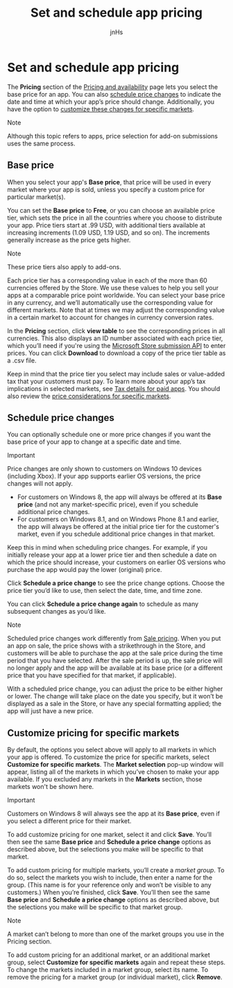 ﻿---
author: jnHs
Description: Select the base price for an app and schedule price changes. You can also customize these options for specific markets.
title: Set and schedule app pricing
ms.author: wdg-dev-content
ms.date: 12/14/2017
ms.topic: article
ms.prod: windows
ms.technology: uwp
keywords: windows 10, uwp, pricing, app pricing, app price, sell apps, price change, custom prices, price, prices, cost
ms.localizationpriority: high
---

# Set and schedule app pricing

The **Pricing** section of the [Pricing and availability](set-app-pricing-and-availability.md) page lets you select the base price for an app. You can also [schedule price changes](#schedule-price-changes) to indicate the date and time at which your app’s price should change. Additionally, you have the option to [customize these changes for specific markets](#customize-pricing-for-specific-markets). 

> [!NOTE]
> Although this topic refers to apps, price selection for add-on submissions uses the same process.

## Base price

When you select your app's **Base price**, that price will be used in every market where your app is sold, unless you specify a custom price for particular market(s).

You can set the **Base price** to **Free**, or you can choose an available price tier, which sets the price in all the countries where you choose to distribute your app. Price tiers start at .99 USD, with additional tiers available at increasing increments (1.09 USD, 1.19 USD, and so on). The increments generally increase as the price gets higher. 

> [!NOTE]
> These price tiers also apply to add-ons. 

Each  price tier has a corresponding value in each of the more than 60 currencies offered by the Store. We use these values to help you sell your apps at a comparable price point worldwide. You can select your base price in any currency, and we’ll automatically use the corresponding value for different markets. Note that at times we may adjust the corresponding value in a certain market to account for changes in currency conversion rates.

In the **Pricing** section, click **view table** to see the corresponding prices in all currencies. This also displays an ID number associated with each price tier, which you’ll need if you're using the [Microsoft Store submission API](../monetize/manage-app-submissions.md#price-tiers) to enter prices. You can click **Download** to download a copy of the price tier table as a .csv file.

Keep in mind that the price tier you select may include sales or value-added tax that your customers must pay. To learn more about your app’s tax implications in selected markets, see [Tax details for paid apps](tax-details-for-paid-apps.md). You should also review the [price considerations for specific markets](define-pricing-and-market-selection.md#price-considerations-for-specific-markets).

## Schedule price changes

You can optionally schedule one or more price changes if you want the base price of your app to change at a specific date and time. 

> [!IMPORTANT]
> Price changes are only shown to customers on Windows 10 devices (including Xbox). If your app supports earlier OS versions, the price changes will not apply. 
>
> - For customers on Windows 8, the app will always be offered at its **Base price** (and not any market-specific price), even if you schedule additional price changes. 
> - For customers on Windows 8.1, and on Windows Phone 8.1 and earlier, the app will always be offered at the initial price tier for the customer's market, even if you schedule additional price changes in that market.
> 
> Keep this in mind when scheduling price changes. For example, if you initially release your app at a lower price tier and then schedule a date on which the price should increase, your customers on earlier OS versions who purchase the app would pay the lower (original) price.

Click **Schedule a price change** to see the price change options. Choose the price tier you’d like to use, then select the date, time, and time zone.

You can click **Schedule a price change again** to schedule as many subsequent changes as you’d like.

> [!NOTE]
> Scheduled price changes work differently from [Sale pricing](put-apps-and-add-ons-on-sale.md). When you put an app on sale, the price shows with a strikethrough in the Store, and customers will be able to purchase the app at the sale price during the time period that you have selected. After the sale period is up, the sale price will no longer apply and the app will be available at its base price (or a different price that you have specified for that market, if applicable).
>
> With a scheduled price change, you can adjust the price to be either higher or lower. The change will take place on the date you specify, but it won’t be displayed as a sale in the Store, or have any special formatting applied; the app will just have a new price. 


## Customize pricing for specific markets

By default, the options you select above will apply to all markets in which your app is offered. To customize the price for specific markets, select **Customize for specific markets**. The **Market selection** pop-up window will appear, listing all of the markets in which you’ve chosen to make your app available. If you excluded any markets in the **Markets** section, those markets won't be shown here. 

> [!IMPORTANT]
> Customers on Windows 8 will always see the app at its **Base price**, even if you select a different price for their market.

To add customize pricing for one market, select it and click **Save**. You’ll then see the same **Base price** and **Schedule a price change** options as described above, but the selections you make will be specific to that market.

To add custom pricing for multiple markets, you’ll create a *market group*. To do so, select the markets you wish to include, then enter a name for the group. (This name is for your reference only and won’t be visible to any customers.) When you’re finished, click **Save**. You’ll then see the same **Base price** and **Schedule a price change** options as described above, but the selections you make will be specific to that market group.

> [!NOTE]
> A market can’t belong to more than one of the market groups you use in the Pricing section.

To add custom pricing for an additional market, or an additional market group, select **Customize for specific markets** again and repeat these steps. To change the markets included in a market group, select its name. To remove the pricing for a market group (or individual market), click **Remove**.



